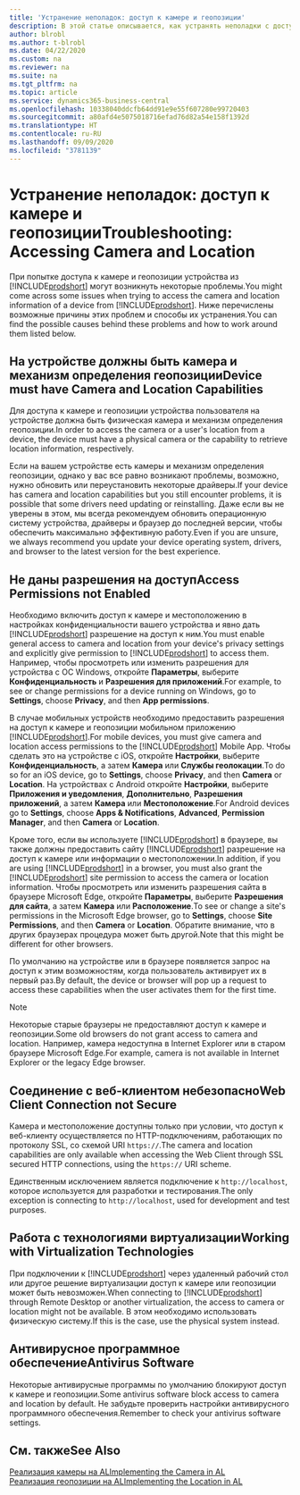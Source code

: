 ```yaml
---
title: 'Устранение неполадок: доступ к камере и геопозиции'
description: В этой статье описывается, как устранять неполадки с доступом к камере и геопозиции в Business Central.
author: blrobl
ms.author: t-blrobl
ms.date: 04/22/2020
ms.custom: na
ms.reviewer: na
ms.suite: na
ms.tgt_pltfrm: na
ms.topic: article
ms.service: dynamics365-business-central
ms.openlocfilehash: 10338040ddcfb64dd91e9e55f607280e99720403
ms.sourcegitcommit: a80afd4e5075018716efad76d82a54e158f1392d
ms.translationtype: HT
ms.contentlocale: ru-RU
ms.lasthandoff: 09/09/2020
ms.locfileid: "3781139"
---
```

# <a name="troubleshooting-accessing-camera-and-location"></a><span data-ttu-id="67627-103">Устранение неполадок: доступ к камере и геопозиции</span><span class="sxs-lookup"><span data-stu-id="67627-103">Troubleshooting: Accessing Camera and Location</span></span>

<span data-ttu-id="67627-104">При попытке доступа к камере и геопозиции устройства из [!INCLUDE[prodshort](includes/prodshort.md)] могут возникнуть некоторые проблемы.</span><span class="sxs-lookup"><span data-stu-id="67627-104">You might come across some issues when trying to access the camera and location information of a device from [!INCLUDE[prodshort](includes/prodshort.md)].</span></span> <span data-ttu-id="67627-105">Ниже перечислены возможные причины этих проблем и способы их устранения.</span><span class="sxs-lookup"><span data-stu-id="67627-105">You can find the possible causes behind these problems and how to work around them listed below.</span></span>

## <a name="device-must-have-camera-and-location-capabilities"></a><span data-ttu-id="67627-106">На устройстве должны быть камера и механизм определения геопозиции</span><span class="sxs-lookup"><span data-stu-id="67627-106">Device must have Camera and Location Capabilities</span></span>

<span data-ttu-id="67627-107">Для доступа к камере и геопозиции устройства пользователя на устройстве должна быть физическая камера и механизм определения геопозиции.</span><span class="sxs-lookup"><span data-stu-id="67627-107">In order to access the camera or a user's location from a device, the device must have a physical camera or the capability to retrieve location information, respectively.</span></span>

<span data-ttu-id="67627-108">Если на вашем устройстве есть камеры и механизм определения геопозиции, однако у вас все равно возникают проблемы, возможно, нужно обновить или переустановить некоторые драйверы.</span><span class="sxs-lookup"><span data-stu-id="67627-108">If your device has camera and location capabilities but you still encounter problems, it is possible that some drivers need updating or reinstalling.</span></span> <span data-ttu-id="67627-109">Даже если вы не уверены в этом, мы всегда рекомендуем обновить операционную систему устройства, драйверы и браузер до последней версии, чтобы обеспечить максимально эффективную работу.</span><span class="sxs-lookup"><span data-stu-id="67627-109">Even if you are unsure, we always recommend you update your device operating system, drivers, and browser to the latest version for the best experience.</span></span>

## <a name="access-permissions-not-enabled"></a><span data-ttu-id="67627-110">Не даны разрешения на доступ</span><span class="sxs-lookup"><span data-stu-id="67627-110">Access Permissions not Enabled</span></span>

<span data-ttu-id="67627-111">Необходимо включить доступ к камере и местоположению в настройках конфиденциальности вашего устройства и явно дать [!INCLUDE[prodshort](includes/prodshort.md)] разрешение на доступ к ним.</span><span class="sxs-lookup"><span data-stu-id="67627-111">You must enable general access to camera and location from your device's privacy settings and explicitly give permission to  [!INCLUDE[prodshort](includes/prodshort.md)] to access them.</span></span> <span data-ttu-id="67627-112">Например, чтобы просмотреть или изменить разрешения для устройства с ОС Windows, откройте **Параметры**, выберите **Конфиденциальность** и **Разрешения для приложений**.</span><span class="sxs-lookup"><span data-stu-id="67627-112">For example, to see or change permissions for a device running on Windows, go to **Settings**, choose **Privacy**, and then **App permissions**.</span></span> 

<span data-ttu-id="67627-113">В случае мобильных устройств необходимо предоставить разрешения на доступ к камере и геопозиции мобильном приложению [!INCLUDE[prodshort](includes/prodshort.md)].</span><span class="sxs-lookup"><span data-stu-id="67627-113">For mobile devices, you must give camera and location access permissions to the [!INCLUDE[prodshort](includes/prodshort.md)] Mobile App.</span></span> <span data-ttu-id="67627-114">Чтобы сделать это на устройстве с iOS, откройте **Настройки**, выберите **Конфиденциальность**, а затем **Камера** или **Службы геолокации**.</span><span class="sxs-lookup"><span data-stu-id="67627-114">To do so for an iOS device, go to **Settings**, choose **Privacy**, and then **Camera** or **Location**.</span></span> <span data-ttu-id="67627-115">На устройствах с Android откройте **Настройки**, выберите **Приложения и уведомления**, **Дополнительно**, **Разрешения приложений**, а затем **Камера** или **Местоположение**.</span><span class="sxs-lookup"><span data-stu-id="67627-115">For Android devices go to **Settings**, choose **Apps & Notifications**, **Advanced**, **Permission Manager**, and then **Camera** or **Location**.</span></span>

<span data-ttu-id="67627-116">Кроме того, если вы используете [!INCLUDE[prodshort](includes/prodshort.md)] в браузере, вы также должны предоставить сайту [!INCLUDE[prodshort](includes/prodshort.md)] разрешение на доступ к камере или информации о местоположении.</span><span class="sxs-lookup"><span data-stu-id="67627-116">In addition, if you are using [!INCLUDE[prodshort](includes/prodshort.md)] in a browser, you must also grant the [!INCLUDE[prodshort](includes/prodshort.md)] site permission to access the camera or location information.</span></span> <span data-ttu-id="67627-117">Чтобы просмотреть или изменить разрешения сайта в браузере Microsoft Edge, откройте **Параметры**, выберите **Разрешения для сайта**, а затем **Камера** или **Расположение**.</span><span class="sxs-lookup"><span data-stu-id="67627-117">To see or change a site's permissions in the Microsoft Edge browser, go to **Settings**, choose **Site Permissions**, and then **Camera** or **Location**.</span></span> <span data-ttu-id="67627-118">Обратите внимание, что в других браузерах процедура может быть другой.</span><span class="sxs-lookup"><span data-stu-id="67627-118">Note that this might be different for other browsers.</span></span>

<span data-ttu-id="67627-119">По умолчанию на устройстве или в браузере появляется запрос на доступ к этим возможностям, когда пользователь активирует их в первый раз.</span><span class="sxs-lookup"><span data-stu-id="67627-119">By default, the device or browser will pop up a request to access these capabilities when the user activates them for the first time.</span></span>

> [!NOTE]  
> <span data-ttu-id="67627-120">Некоторые старые браузеры не предоставляют доступ к камере и геопозиции.</span><span class="sxs-lookup"><span data-stu-id="67627-120">Some old browsers do not grant access to camera and location.</span></span> <span data-ttu-id="67627-121">Например, камера недоступна в Internet Explorer или в старом браузере Microsoft Edge.</span><span class="sxs-lookup"><span data-stu-id="67627-121">For example, camera is not available in Internet Explorer or the legacy Edge browser.</span></span>

## <a name="web-client-connection-not-secure"></a><span data-ttu-id="67627-122">Соединение с веб-клиентом небезопасно</span><span class="sxs-lookup"><span data-stu-id="67627-122">Web Client Connection not Secure</span></span>

<span data-ttu-id="67627-123">Камера и местоположение доступны только при условии, что доступ к веб-клиенту осуществляется по HTTP-подключениям, работающих по протоколу SSL, со схемой URI `https://`.</span><span class="sxs-lookup"><span data-stu-id="67627-123">The camera and location capabilities are only available when accessing the Web Client through SSL secured HTTP connections, using the `https://` URI scheme.</span></span> 

<span data-ttu-id="67627-124">Единственным исключением является подключение к `http://localhost`, которое используется для разработки и тестирования.</span><span class="sxs-lookup"><span data-stu-id="67627-124">The only exception is connecting to `http://localhost`, used for development and test purposes.</span></span>


## <a name="working-with-virtualization-technologies"></a><span data-ttu-id="67627-125">Работа с технологиями виртуализации</span><span class="sxs-lookup"><span data-stu-id="67627-125">Working with Virtualization Technologies</span></span>

<span data-ttu-id="67627-126">При подключении к [!INCLUDE[prodshort](includes/prodshort.md)] через удаленный рабочий стол или другое решение виртуализации доступ к камере или геопозиции может быть невозможен.</span><span class="sxs-lookup"><span data-stu-id="67627-126">When connecting to [!INCLUDE[prodshort](includes/prodshort.md)] through Remote Desktop or another virtualization, the access to camera or location might not be available.</span></span> <span data-ttu-id="67627-127">В этом необходимо использовать физическую систему.</span><span class="sxs-lookup"><span data-stu-id="67627-127">If this is the case, use the physical system instead.</span></span>

## <a name="antivirus-software"></a><span data-ttu-id="67627-128">Антивирусное программное обеспечение</span><span class="sxs-lookup"><span data-stu-id="67627-128">Antivirus Software</span></span>
<span data-ttu-id="67627-129">Некоторые антивирусные программы по умолчанию блокируют доступ к камере и геопозиции.</span><span class="sxs-lookup"><span data-stu-id="67627-129">Some antivirus software block access to camera and location by default.</span></span> <span data-ttu-id="67627-130">Не забудьте проверить настройки антивирусного программного обеспечения.</span><span class="sxs-lookup"><span data-stu-id="67627-130">Remember to check your antivirus software settings.</span></span>

## <a name="see-also"></a><span data-ttu-id="67627-131">См. также</span><span class="sxs-lookup"><span data-stu-id="67627-131">See Also</span></span>
[<span data-ttu-id="67627-132">Реализация камеры на AL</span><span class="sxs-lookup"><span data-stu-id="67627-132">Implementing the Camera in AL</span></span>](/dynamics365/business-central/dev-itpro/developer/devenv-implement-camera-al)  
[<span data-ttu-id="67627-133">Реализация геопозиции на AL</span><span class="sxs-lookup"><span data-stu-id="67627-133">Implementing the Location in AL</span></span>](/dynamics365/business-central/dev-itpro/developer/devenv-implement-location-al)
